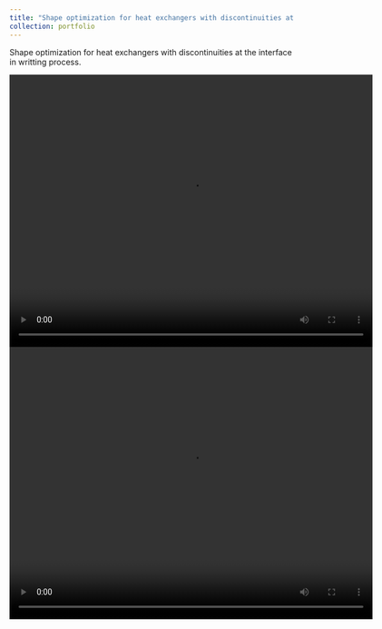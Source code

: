 ```yaml
---
title: "Shape optimization for heat exchangers with discontinuities at the interface "
collection: portfolio
---
```


Shape optimization for heat exchangers with discontinuities at the interface  in writting process.

<video width="640" height="480" controls>
    <source src="/videos/HETemperatureCylinderX.mp4" type="video/mp4">
</video>

<video width="640" height="480" controls>
    <source src="/videos/HETemperatureCylinderY.mp4" type="video/mp4">
</video>